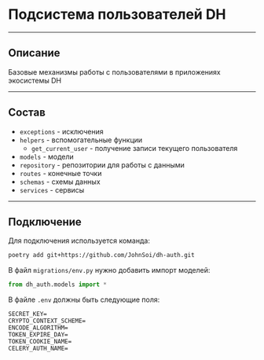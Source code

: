 # Подсистема пользователей DH

---

## Описание 

Базовые механизмы работы с пользователями в приложениях экосистемы DH

---

## Состав

* ```exceptions``` - исключения
* ```helpers``` - вспомогательные функции
  * ```get_current_user``` - получение записи текущего пользователя
* ```models``` - модели
* ```repository``` - репозитории для работы с данными
* ```routes``` - конечные точки
* ```schemas``` - схемы данных
* ```services``` - сервисы
---

## Подключение

Для подключения используется команда:
```bash
poetry add git+https://github.com/JohnSoi/dh-auth.git
```

В файл ```migrations/env.py``` нужно добавить импорт моделей:
```python
from dh_auth.models import *
```

В файле ```.env``` должны быть следующие поля:

```dotenv
SECRET_KEY=
CRYPTO_CONTEXT_SCHEME=
ENCODE_ALGORITHM=
TOKEN_EXPIRE_DAY=
TOKEN_COOKIE_NAME=
CELERY_AUTH_NAME=
```